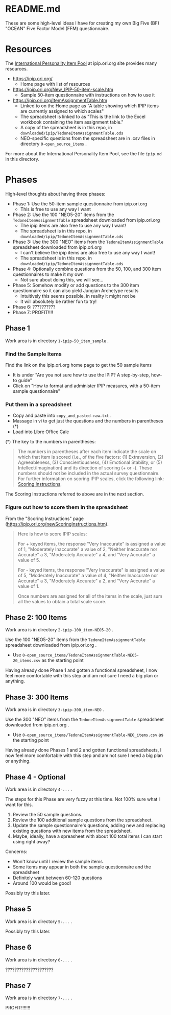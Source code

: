
# README.md

These are some high-level ideas I have for creating my own Big Five (BF) "OCEAN" Five Factor Model (FFM) questionnaire.

# Resources

The [International Personality Item Pool](https://ipip.ori.org) at ipip.ori.org site provides many resources.

- https://ipip.ori.org/
  - Home page with list of resources
- https://ipip.ori.org/New_IPIP-50-item-scale.htm
  - Sample 50-item questionnaire with instructions on how to use it
- https://ipip.ori.org/ItemAssignmentTable.htm
  - Linked to on the Home page as "A table showing which IPIP items are currently assigned to which scales"
  - The spreadsheet is linked to as "This is the link to the Excel workbook containing the item assignment table."
  - A copy of the spreadsheet is in this repo, in `downloaded/ipip/TedoneItemAssignmentTable.ods`
  - NEO-specific questions from the spreadsheet are in .csv files in directory `0-open_source_items` .

For more about the International Personality Item Pool, see the file `ipip.md` in this directory.

# Phases

High-level thoughts about having three phases:

- Phase 1: Use the 50-item sample questionnaire from ipip.ori.org
  - This is free to use any way I want
- Phase 2: Use the 100 "NEO5-20" items from the `TedoneItemAssignmentTable` spreadsheet downloaded from ipip.ori.org
  - The ipip items are also free to use any way I want!
  - The spreadsheet is in this repo, in `downloaded/ipip/TedoneItemAssignmentTable.ods`
- Phase 3: Use the 300 "NEO" items from the `TedoneItemAssignmentTable` spreadsheet downloaded from ipip.ori.org
  - I can't believe the ipip items are also free to use any way I want!
  - The spreadsheet is in this repo, in `downloaded/ipip/TedoneItemAssignmentTable.ods`
- Phase 4: Optionally combine questions from the 50, 100, and 300 item questionnaires to make it my own
  - Not sure about doing this, we will see...
- Phase 5: Somehow modify or add questions to the 300 item questionnaire so it can also yield Jungian Archetype results
  - Intuitively this seems possible, in reality it might not be
  - It will absolutely be rather fun to try!
- Phase 6: ??????????
- Phase 7: PROFIT!!!!

## Phase 1

Work area is in directory `1-ipip-50_item_sample` .

### Find the Sample Items

Find the link on the ipip.ori.org home page to get the 50 sample items

- It is under "Are you not sure how to use the IPIP? A step-by-step, how-to guide"
- Click on "How to format and administer IPIP measures, with a 50-item sample questionnaire"

### Put them in a spreadsheet

- Copy and paste into `copy_and_pasted-raw.txt` .
- Massage in vi to get just the questions and the numbers in parentheses (*)
- Load into Libre Office Calc

(*) The key to the numbers in parentheses:

> The numbers in parentheses after each item indicate the scale on which that item is scored (i.e., of the five factors: (1) Extraversion, (2) Agreeableness, (3) Conscientiousness, (4) Emotional Stability, or (5) Intellect/Imagination) and its direction of scoring (+ or -). These numbers should not be included in the actual survey questionnaire. For further information on scoring IPIP scales, click the following link: [Scoring Instructions](https://ipip.ori.org/newScoringInstructions.htm).

The Scoring Instructions referred to above are in the next section.

### Figure out how to score them in the spreadsheet

From the "Scoring Instructions" page (https://ipip.ori.org/newScoringInstructions.htm).

> Here is how to score IPIP scales:
>
> For + keyed items, the response "Very Inaccurate" is assigned a value of 1, "Moderately Inaccurate" a value of 2, "Neither Inaccurate nor Accurate" a 3, "Moderately Accurate" a 4, and "Very Accurate" a value of 5.
>
> For - keyed items, the response "Very Inaccurate" is assigned a value of 5, "Moderately Inaccurate" a value of 4, "Neither Inaccurate nor Accurate" a 3, "Moderately Accurate" a 2, and "Very Accurate" a value of 1.
>
> Once numbers are assigned for all of the items in the scale, just sum all the values to obtain a total scale score.

## Phase 2: 100 Items

Work area is in directory `2-ipip-100_item-NEO5-20` .

Use the 100 "NEO5-20" items from the `TedoneItemAssignmentTable` spreadsheet downloaded from ipip.ori.org .

- Use `0-open_source_items/TedoneItemAssignmentTable-NEO5-20_items.csv` as the starting point

Having already done Phase 1 and gotten a functional spreadsheet, I now feel more comfortable with this step
and am not sure I need a big plan or anything.

## Phase 3: 300 Items

Work area is in directory `3-ipip-300_item-NEO` .

Use the 300 "NEO" items from the `TedoneItemAssignmentTable` spreadsheet downloaded from ipip.ori.org .

- Use `0-open_source_items/TedoneItemAssignmentTable-NEO_items.csv` as the starting point

Having already done Phases 1 and 2 and gotten functional spreadsheets, I now feel more comfortable with this step
and am not sure I need a big plan or anything.

## Phase 4 - Optional

Work area is in directory `4-...` .

The steps for this Phase are very fuzzy at this time.
Not 100% sure what I want for this.

1. Review the 50 sample questions.
2. Review the 100 additional sample questions from the spreadsheet.
3. Update the sample questionnaire's questions, adding new and replacing existing questions with new items from the spreadsheet.
4. Maybe, ideally, have a spreasheet with about 100 total items I can start using right away?

Concerns:

- Won't know until I review the sample items
- Some items may appear in both the sample questionnaire and the spreadsheet
- Definitely want between 60-120 questions
- Around 100 would be good!

Possibly try this later.

## Phase 5

Work area is in directory `5-...` .

Possibly try this later.

## Phase 6

Work area is in directory `6-...` .

?????????????????????

## Phase 7

Work area is in directory `7-...` .

PROFIT!!!!!!!

